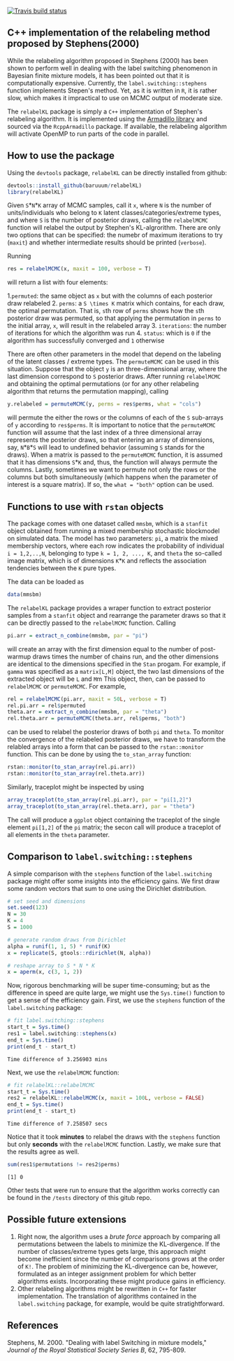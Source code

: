  [![Travis build status](https://travis-ci.com/baruuum/relabelKL.svg?token=k7R3D8yhYkrGz6yc4eQf&branch=master)](https://travis-ci.com/baruuum/relabelKL)

## C++ implementation of the relabeling method proposed by Stephens(2000)

While the relabeling algorithm proposed in Stephens (2000) has been shown to perform well in dealing with the label switching phenomenon in Bayesian finite mixture models, it has been pointed out that it is computationally expensive. Currently, the `label.switching::stephens` function implements Stepen's method. Yet, as it is written in `R`, it is rather slow, which makes it impractical to use on MCMC output of moderate size.

The `relabelKL` package is simply a `C++` implementation of Stephen's relabeling algorithm. It is implemented using the [Armadillo library](http://arma.sourceforge.net/) and sourced via the `RcppArmadillo` package. If available, the relabeling algorithm will activate OpenMP to run
parts of the code in parallel.

## How to use the package

Using the `devtools` package, `relabelKL` can be directly installed from github:

``` r
devtools::install_github(baruuum/relabelKL)
library(relabelKL)
```

Given `S`\*`N`\*`K` array of MCMC samples, call it `x`, where `N` is the number of units/individuals who belong to `K` latent classes/categories/extreme types, and where `S` is the number of posterior draws, calling the `relabelMCMC` function will relabel the output by Stephen's KL-algrorithm. There are only two options that can be specified: the numebr of maximum iterations to try (`maxit`) and whether intermediate results should be printed (`verbose`).

Running
``` r
res = relabelMCMC(x, maxit = 100, verbose = T)
```
will return a list with four elements: 

1.`permuted`: the same object as `x` but with the columns of each posterior draw relabeled
2. `perms`: a `S \times K` matrix which contains, for each draw, the optimal permutation. That is, `s`th row of `perms` shows how the `s`th posterior draw was permuted, so that applying the permutation in `perms` to the initial array, `x`, will result in the relabeled array
3. `iterations`: the number of iterations for which the algorithm was run
4. `status`: which is `0` if the algorithm has successfully converged and `1` otherwise

There are often other parameters in the model that depend on the labeling of the latent classes / extreme types. The `permuteMCMC` can be used in this situation. Suppose that the object `y` is an three-dimensional array, where the last dimension correspond to `S` posterior draws. After running `relabelMCMC` and obtaining the optimal permutations (or for any other relabeling algorithm that returns the permutation mapping), calling
```r
y.relabeled = permuteMCMC(y, perms = res$perms, what = "cols")
```
will permute the either the rows or the columns of each of the `S` sub-arrays of `y` according to `res$perms`. It is important to notice that the `permuteMCMC` function will assume that the last index of a three dimensional array represents the posterior draws, so that entering an array of dimensions, say,  `N`\*`B`\*`S` will lead to undefined behavior (assuming `S` stands for the draws). When a matrix is passed to the `permuteMCMC` function, it is assumed that it has dimensions `S`\*`K` and, thus, the function will always permute the columns. Lastly, sometimes we want to permute not only the rows or the columns but both simultaneously (which happens when the parameter of interest is a square matrix). If so, the `what = "both"` option can be used.

## Functions to use with `rstan` objects

The package comes with one dataset called `mmsbm`, which is a `stanfit` object obtained from running a mixed membership stochastic blockmodel on simulated data. The model has two parameters: `pi`, a matrix the mixed membership vectors, where each row indicates the probability of individual `i = 1,2,..,N`, belonging to type `k = 1, 2, ..., K`, and `theta` the so-called image matrix, which is of dimensions `K`\*`K` and reflects the association tendencies between the `K` pure types. 

The data can be loaded as
```r
data(mmsbm)
```
The `relabelKL` package provides a wraper function to extract posterior samples from a `stanfit` object and rearrange the parameter draws so that it can be directly passed to the `relabelMCMC` function. Calling
```r
pi.arr = extract_n_combine(mmsbm, par = "pi")
```
will create an array with the first dimension equal to the number of post-warmup draws times the number of chains run, and the other dimensions are identical to the dimensions specified in the `Stan` progam. For example, if `gamma` was specified as a `matrix[L,M]` object, the two last dimensions of the extracted object will be `L` and `M`m This object, then, can be passed to `relabelMCMC` or `permuteMCMC`. For example,
```r
rel = relabelMCMC(pi.arr, maxit = 50L, verbose = T)
rel.pi.arr = rel$permuted
theta.arr = extract_n_combine(mmsbm, par = "theta")
rel.theta.arr = permuteMCMC(theta.arr, rel$perms, "both")
```
can be used to relabel the posterior draws of both `pi` and `theta`. To monitor the convergence of the relabeled posterior draws, we have to transform the relabled arrays into a form that can be passed to the `rstan::monitor` function. This can be done by using the `to_stan_array` function:
```r
rstan::monitor(to_stan_array(rel.pi.arr))
rstan::monitor(to_stan_array(rel.theta.arr))
```
Similarly, traceplot might be inspected by using
```r
array_traceplot(to_stan_array(rel.pi.arr), par = "pi[1,2]")
array_traceplot(to_stan_array(rel.theta.arr), par = "theta")
```
The call will produce a `ggplot` object containing the traceplot of the single element `pi[1,2]` of the `pi` matrix; the secon call will produce a traceplot of all elements in the `theta` parameter.

## Comparison to `label.switching::stephens`

A simple comparison with the `stephens` function of the `label.switching` package might offer some insights into the efficiency gains. We first draw some random vectors that sum to one using the Dirichlet distribution.

```r
# set seed and dimensions
set.seed(123)
N = 30
K = 4
S = 1000

# generate random draws from Dirichlet
alpha = runif(1, 1, 5) * runif(K)
x = replicate(S, gtools::rdirichlet(N, alpha))

# reshape array to S * N * K
x = aperm(x, c(3, 1, 2))
```

Now, rigorous benchmarking will be super time-consuming; but as the difference in speed are quite large, we might use the `Sys.time()` function to get a sense of the efficiency gain. First, we use the `stephens` function of the `label.switching` package:

```r
# fit label.switching::stephens
start_t = Sys.time()
res1 = label.switching::stephens(x)
end_t = Sys.time()
print(end_t - start_t)
```
    
    Time difference of 3.256903 mins
    
Next, we use the `relabelMCMC` function:

```r
# fit relabelKL::relabelMCMC
start_t = Sys.time()
res2 = relabelKL::relabelMCMC(x, maxit = 100L, verbose = FALSE)
end_t = Sys.time()
print(end_t - start_t)
```

    Time difference of 7.258507 secs
    
Notice that it took **minutes** to relabel the draws with the `stephens` function but only **seconds** with the `relabelMCMC` function. Lastly, we make sure that the results agree as well.

```r
sum(res1$permutations != res2$perms)
```

    [1] 0
    
Other tests that were run to ensure that the algorithm works correctly can be found in the `/tests` directory of this gitub repo.


## Possible future extensions

1. Right now, the algorithm uses a *brute force* approach by comparing all permutations between the labels to minimize the KL-divergence. If the number of classes/extreme types gets large, this approach might become inefficient since the number of comparisons grows at the order of `K!`. The problem of minimizing the KL-divergence can be, however, formulated as an integer assignment problem for which better algorithms exists. Incorporating these might produce gains in efficiency.
2. Other relabeling algorithms might be rewritten in `C++` for faster implementation. The translation of algorithms contained in the `label.switching` package, for example, would be quite stratightforward.

## References

Stephens, M. 2000. "Dealing with label Switching in mixture models," *Journal of the Royal Statistical Society Series B*, 62, 795-809.

